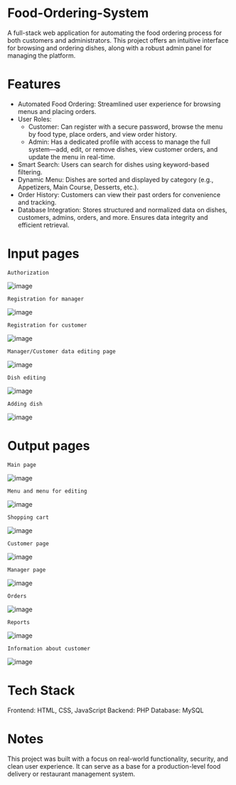 # Food-Ordering-System
A full-stack web application for automating the food ordering process for both customers and administrators. This project offers an intuitive interface for browsing and ordering dishes, along with a robust admin panel for managing the platform.

# Features
- Automated Food Ordering: Streamlined user experience for browsing menus and placing orders.
- User Roles:
    - Customer: Can register with a secure password, browse the menu by food type, place orders, and view order history.
    - Admin: Has a dedicated profile with access to manage the full system—add, edit, or remove dishes, view customer orders, and update the menu in real-time.
- Smart Search: Users can search for dishes using keyword-based filtering.
- Dynamic Menu: Dishes are sorted and displayed by category (e.g., Appetizers, Main Course, Desserts, etc.).
- Order History: Customers can view their past orders for convenience and tracking.
- Database Integration:
    Stores structured and normalized data on dishes, customers, admins, orders, and more.
    Ensures data integrity and efficient retrieval.

# Input pages
    Authorization

![image](https://github.com/user-attachments/assets/3c7f39de-7324-4057-badc-3240e5c8662c)

    Registration for manager

![image](https://github.com/user-attachments/assets/6e532e1e-1c9e-44ce-91a8-57c7db84900f)

    Registration for customer

![image](https://github.com/user-attachments/assets/327230ee-9ea3-426e-ace6-bc222b7b0584)

    Manager/Customer data editing page 

![image](https://github.com/user-attachments/assets/1e69ba6a-c1d1-4f2c-9e12-110bfa0656da)

    Dish editing 

![image](https://github.com/user-attachments/assets/294bf858-be1b-497d-b8bc-af28930ab89c)

    Adding dish

![image](https://github.com/user-attachments/assets/cfffdbf6-26e0-4b46-b338-f95de88c69e5)

# Output pages
    Main page

![image](https://github.com/user-attachments/assets/ad149edd-9e7a-496f-ba61-3c965cd3ea3f)

    Menu and menu for editing

![image](https://github.com/user-attachments/assets/869493db-a0a2-484c-8258-39a3d6870b99)

    Shopping cart

![image](https://github.com/user-attachments/assets/69277aa5-e464-4a08-a03c-accfffd6b62a)

    Customer page

![image](https://github.com/user-attachments/assets/2587df29-1666-45e8-89ab-4d6a04dedcc2)

    Manager page

![image](https://github.com/user-attachments/assets/80ee4867-da78-43cb-8ebc-d5825c7e7c0c)

    Orders

![image](https://github.com/user-attachments/assets/779a4eda-babe-492f-9783-3d36077fe4b9)

    Reports
    
![image](https://github.com/user-attachments/assets/cff0b4ea-4517-4e53-89b8-563d277c2a82)

    Information about customer
    
![image](https://github.com/user-attachments/assets/ac8b2515-fd74-4790-8737-fce55bc319ae)


# Tech Stack
Frontend: HTML, CSS, JavaScript
Backend: PHP 
Database: MySQL

# Notes
This project was built with a focus on real-world functionality, security, and clean user experience. It can serve as a base for a production-level food delivery or restaurant management system.

